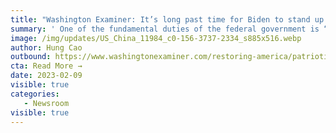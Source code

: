 ```yaml
---
title: "Washington Examiner: It’s long past time for Biden to stand up to China’s aggression and influence"
summary: ' One of the fundamental duties of the federal government is “to provide for the common defense,” but our elected leaders are failing us. The world watched last week as a Chinese spy balloon blatantly floated up to our military base in Alaska, down to our missile silos in Montana, and took a sharp right turn across the northern United States. It was not until the public noticed its presence that the Biden Administration scrambled for options on how to deal with spy apparatus. '
image: /img/updates/US_China_11984_c0-156-3737-2334_s885x516.webp
author: Hung Cao
outbound: https://www.washingtonexaminer.com/restoring-america/patriotism-unity/how-to-bankrupt-russia-and-protect-our-supply-chains?fbclid=IwAR34a76RHbz5s9av92NSF55YHfO5BnD794GtHLmWrV_oe5H8cD54Hfh7Ry0
cta: Read More →
date: 2023-02-09
visible: true
categories:
   - Newsroom
visible: true
---
```

